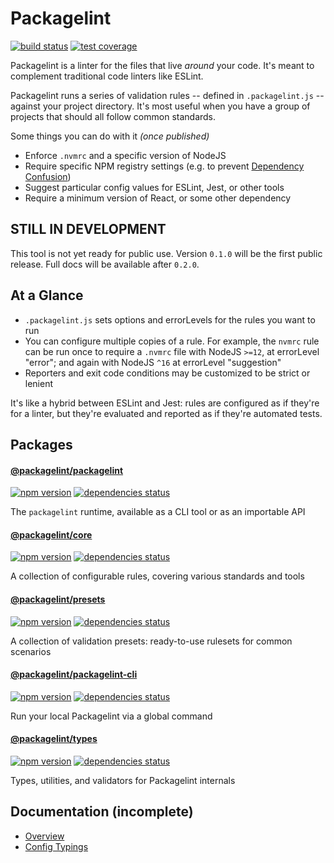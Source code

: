 # Packagelint

[![build status](https://github.com/spautz/packagelint/workflows/CI/badge.svg)](https://github.com/spautz/packagelint/actions)
[![test coverage](https://img.shields.io/coveralls/github/spautz/packagelint/main.svg)](https://coveralls.io/github/spautz/packagelint?branch=main)

Packagelint is a linter for the files that live _around_ your code. It's meant to complement traditional code linters
like ESLint.

Packagelint runs a series of validation rules -- defined in `.packagelint.js` -- against your project directory.
It's most useful when you have a group of projects that should all follow common standards.

Some things you can do with it _(once published)_

- Enforce `.nvmrc` and a specific version of NodeJS
- Require specific NPM registry settings (e.g. to prevent [Dependency Confusion](https://medium.com/@alex.birsan/dependency-confusion-4a5d60fec610))
- Suggest particular config values for ESLint, Jest, or other tools
- Require a minimum version of React, or some other dependency

## STILL IN DEVELOPMENT

This tool is not yet ready for public use. Version `0.1.0` will be the first public release. Full docs will be available
after `0.2.0`.

## At a Glance

- `.packagelint.js` sets options and errorLevels for the rules you want to run
- You can configure multiple copies of a rule. For example, the `nvmrc` rule can be run once to require a `.nvmrc`
  file with NodeJS `>=12`, at errorLevel "error"; and again with NodeJS `^16` at errorLevel "suggestion"
- Reporters and exit code conditions may be customized to be strict or lenient

It's like a hybrid between ESLint and Jest: rules are configured as if they're for a linter, but they're evaluated
and reported as if they're automated tests.

## Packages

#### [@packagelint/packagelint](./packages/packagelint/)

[![npm version](https://img.shields.io/npm/v/@packagelint/packagelint.svg)](https://www.npmjs.com/package/@packagelint/packagelint)
[![dependencies status](https://img.shields.io/david/spautz/packagelint.svg?path=packages/packagelint)](https://david-dm.org/spautz/packagelint?path=packages/packagelint)

The `packagelint` runtime, available as a CLI tool or as an importable API

#### [@packagelint/core](./packages/core/)

[![npm version](https://img.shields.io/npm/v/@packagelint/core.svg)](https://www.npmjs.com/package/@packagelint/core)
[![dependencies status](https://img.shields.io/david/spautz/packagelint.svg?path=packages/core)](https://david-dm.org/spautz/packagelint?path=packages/core)

A collection of configurable rules, covering various standards and tools

#### [@packagelint/presets](./packages/presets/)

[![npm version](https://img.shields.io/npm/v/@packagelint/presets.svg)](https://www.npmjs.com/package/@packagelint/presets)
[![dependencies status](https://img.shields.io/david/spautz/packagelint.svg?path=packages/presets)](https://david-dm.org/spautz/packagelint?path=packages/presets)

A collection of validation presets: ready-to-use rulesets for common scenarios

#### [@packagelint/packagelint-cli](./packages/packagelint-cli/)

[![npm version](https://img.shields.io/npm/v/@packagelint/packagelint-cli.svg)](https://www.npmjs.com/package/@packagelint/packagelint-cli)
[![dependencies status](https://img.shields.io/david/spautz/packagelint.svg?path=packages/packagelint-cli)](https://david-dm.org/spautz/packagelint?path=packages/packagelint-cli)

Run your local Packagelint via a global command

#### [@packagelint/types](./packages/types/)

[![npm version](https://img.shields.io/npm/v/@packagelint/types.svg)](https://www.npmjs.com/package/@packagelint/types)
[![dependencies status](https://img.shields.io/david/spautz/packagelint.svg?path=packages/types)](https://david-dm.org/spautz/packagelint?path=packages/types)

Types, utilities, and validators for Packagelint internals

## Documentation (incomplete)

- [Overview](./docs/README.md)
- [Config Typings](docs/configs-and-typings.md)
